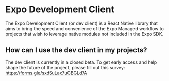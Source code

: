 # Expo Development Client

The Expo Development Client (or dev client) is a React Native library that aims to bring the speed and convenience of the Expo Managed workflow to projects that wish to leverage native modules not included in the Expo SDK.

## How can I use the dev client in my projects?

The dev client is currently in a closed beta.
To get early access and help shape the future of the project, please fill out this survey: https://forms.gle/sxdSuLax7uCBGLd7A
